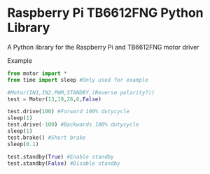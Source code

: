 # Raspberry Pi TB6612FNG Python Library
A Python library for the Raspberry Pi and TB6612FNG motor driver

Example
```python
from motor import *
from time import sleep #Only used for example

#Motor(IN1,IN2,PWM,STANDBY,(Reverse polarity?))
test = Motor(13,19,26,6,False)

test.drive(100) #Forward 100% dutycycle
sleep(1)
test.drive(-100) #Backwards 100% dutycycle
sleep(1)
test.brake() #Short brake
sleep(0.1)

test.standby(True) #Enable standby
test.standby(False) #Disable standby
```

